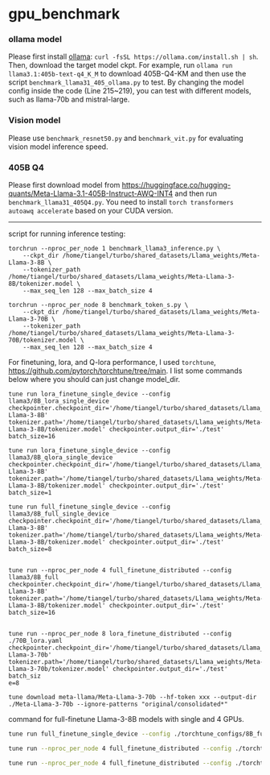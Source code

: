 # gpu_benchmark

### ollama model
Please first install [ollama](https://ollama.com/download/linux): `curl -fsSL https://ollama.com/install.sh | sh`. Then, download the target model ckpt. For example, run `ollama run llama3.1:405b-text-q4_K_M` to download 405B-Q4-KM and then use the script `benchmark_llama31_405_ollama.py` to test. By changing the model config inside the code (Line 215~219), you can test with different models, such as llama-70b and mistral-large. 

### Vision model
Please use `benchmark_resnet50.py` and `benchmark_vit.py` for evaluating vision model inference speed. 

### 405B Q4
Please first download model from https://huggingface.co/hugging-quants/Meta-Llama-3.1-405B-Instruct-AWQ-INT4 and then run `benchmark_llama31_405Q4.py`. You need to install `torch transformers autoawq accelerate` based on your CUDA version.

---

script for running inference testing:
```
torchrun --nproc_per_node 1 benchmark_llama3_inference.py \
    --ckpt_dir /home/tiangel/turbo/shared_datasets/Llama_weights/Meta-Llama-3-8B \
    --tokenizer_path /home/tiangel/turbo/shared_datasets/Llama_weights/Meta-Llama-3-8B/tokenizer.model \
    --max_seq_len 128 --max_batch_size 4

torchrun --nproc_per_node 8 benchmark_token_s.py \
    --ckpt_dir /home/tiangel/turbo/shared_datasets/Llama_weights/Meta-Llama-3-70B \
    --tokenizer_path /home/tiangel/turbo/shared_datasets/Llama_weights/Meta-Llama-3-70B/tokenizer.model \
    --max_seq_len 128 --max_batch_size 4
```

For finetuning, lora, and Q-lora performance, I used `torchtune`, https://github.com/pytorch/torchtune/tree/main. I list some commands below where you should can just change model_dir.

```
tune run lora_finetune_single_device --config llama3/8B_lora_single_device checkpointer.checkpoint_dir='/home/tiangel/turbo/shared_datasets/Llama_weights/Meta-Llama-3-8B' tokenizer.path='/home/tiangel/turbo/shared_datasets/Llama_weights/Meta-Llama-3-8B/tokenizer.model' checkpointer.output_dir='./test' batch_size=16

tune run lora_finetune_single_device --config llama3/8B_qlora_single_device checkpointer.checkpoint_dir='/home/tiangel/turbo/shared_datasets/Llama_weights/Meta-Llama-3-8B' tokenizer.path='/home/tiangel/turbo/shared_datasets/Llama_weights/Meta-Llama-3-8B/tokenizer.model' checkpointer.output_dir='./test' batch_size=1

tune run full_finetune_single_device --config llama3/8B_full_single_device checkpointer.checkpoint_dir='/home/tiangel/turbo/shared_datasets/Llama_weights/Meta-Llama-3-8B' tokenizer.path='/home/tiangel/turbo/shared_datasets/Llama_weights/Meta-Llama-3-8B/tokenizer.model' checkpointer.output_dir='./test' batch_size=8


tune run --nproc_per_node 4 full_finetune_distributed --config llama3/8B_full checkpointer.checkpoint_dir='/home/tiangel/turbo/shared_datasets/Llama_weights/Meta-Llama-3-8B' tokenizer.path='/home/tiangel/turbo/shared_datasets/Llama_weights/Meta-Llama-3-8B/tokenizer.model' checkpointer.output_dir='./test' batch_size=16


tune run --nproc_per_node 8 lora_finetune_distributed --config ./70B_lora.yaml checkpointer.checkpoint_dir='/home/tiangel/turbo/shared_datasets/Llama_weights/Meta-Llama-3-70b' tokenizer.path='/home/tiangel/turbo/shared_datasets/Llama_weights/Meta-Llama-3-70b/tokenizer.model' checkpointer.output_dir='./test' batch_siz
e=8

tune download meta-llama/Meta-Llama-3-70b --hf-token xxx --output-dir ./Meta-Llama-3-70b --ignore-patterns "original/consolidated*"
```

command for full-finetune Llama-3-8B models with single and 4 GPUs.

```bash
tune run full_finetune_single_device --config ./torchtune_configs/8B_full_single_device_wandb.yaml checkpointer.checkpoint_dir='/home/tiangel/turbo/shared_datasets/Llama_weights/Meta-Llama-3-8B' tokenizer.path='/home/tiangel/turbo/shared_datasets/Llama_weights/Meta-Llama-3-8B/tokenizer.model' checkpointer.output_dir='./test' batch_size=8

tune run --nproc_per_node 4 full_finetune_distributed --config ./torchtune_configs/8B_full_wandb.yaml  checkpointer.checkpoint_dir='/home/tiangel/turbo/shared_datasets/Llama_weights/Meta-Llama-3-8B' tokenizer.path='/home/tiangel/turbo/shared_datasets/Llama_weights/Meta-Llama-3-8B/tokenizer.model' checkpointer.output_dir='./test' batch_size=8

tune run --nproc_per_node 4 full_finetune_distributed --config ./torchtune_configs/8B_full_wandb_bs16.yaml  checkpointer.checkpoint_dir='/home/tiangel/turbo/shared_datasets/Llama_weights/Meta-Llama-3-8B' tokenizer.path='/home/tiangel/turbo/shared_datasets/Llama_weights/Meta-Llama-3-8B/tokenizer.model' checkpointer.output_dir='./test' batch_size=16
```
